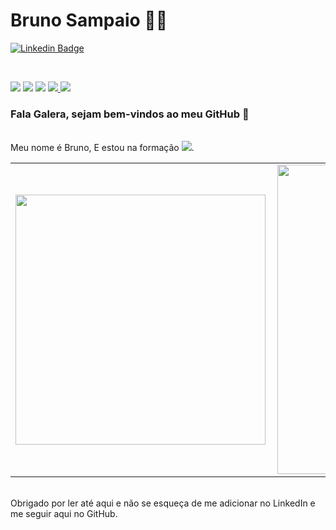 # Bruno Sampaio :man_technologist:

[![Linkedin Badge](https://img.shields.io/badge/-LinkedIn-blue?style=flat-square&logo=Linkedin&logoColor=white&link=https://www.linkedin.com/in/bruno-sampaio-a374b1170/)](https://www.linkedin.com/in/bruno-sampaio-a374b1170/)

<br/>

<p>
  <img src="http://views.whatilearened.today/views/github/BrunoSampaioDev/views.svg" />
  <img src="https://img.shields.io/badge/Front%20End-React-blue" />
  <img src="https://img.shields.io/badge/Back%20End-Node%20JS-green" />
  <a href="https://github.com/BrunoSampaioDev/">
    <img src="https://img.shields.io/github/followers/BrunoSampaioDev?color=%234CC61E&label=GitHub%20Followers%20%3A" />
  </a>
  <a href="https://github.com/BrunoSampaioDev?tab=repositories">
    <img src="https://badges.frapsoft.com/os/v2/open-source.svg?v=103" />
  </a>
</p>

### Fala Galera, sejam bem-vindos ao meu GitHub 👋

<br/>Meu nome é Bruno, E estou na formação <img src="https://img.shields.io/badge/Full%20Stack-RESILIA-yellow" />.



<center>
  <table>
    <tr>
        <td><img width="400px" align="left" src="https://github-readme-stats.vercel.app/api/top-langs/?username=BrunoSampaioDev&hide=html&layout=compact" /></td>
        <td><img width="495px" align="left" src="https://github-readme-stats.vercel.app/api?username=BrunoSampaioDev&show_icons=true&theme=radical" /></td>
    </tr>   
  </table>
</center>

<br/>Obrigado por ler até aqui e não se esqueça de me adicionar no LinkedIn e me seguir aqui no GitHub.
